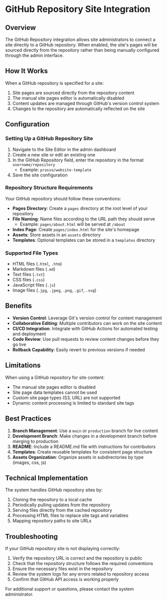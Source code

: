 # GitHub Repository Site Integration

## Overview

The GitHub Repository integration allows site administrators to connect a site directly to a GitHub repository. When enabled, the site's pages will be sourced directly from the repository rather than being manually configured through the admin interface.

## How It Works

When a GitHub repository is specified for a site:

1. Site pages are sourced directly from the repository content
2. The manual site pages editor is automatically disabled
3. Content updates are managed through GitHub's version control system
4. Changes to the repository are automatically reflected on the site

## Configuration

### Setting Up a GitHub Repository Site

1. Navigate to the Site Editor in the admin dashboard
2. Create a new site or edit an existing one
3. In the GitHub Repository field, enter the repository in the format `username/repository`
   - Example: `prasso/website-template`
4. Save the site configuration

### Repository Structure Requirements

Your GitHub repository should follow these conventions:

- **Pages Directory**: Create a `pages` directory at the root level of your repository
- **File Naming**: Name files according to the URL path they should serve
  - Example: `pages/about.html` will be served at `/about`
- **Index Page**: Create `pages/index.html` for the site's homepage
- **Assets**: Store assets in an `assets` directory
- **Templates**: Optional templates can be stored in a `templates` directory

### Supported File Types

- HTML files (`.html`, `.htm`)
- Markdown files (`.md`)
- Text files (`.txt`)
- CSS files (`.css`)
- JavaScript files (`.js`)
- Image files (`.jpg`, `.jpeg`, `.png`, `.gif`, `.svg`)

## Benefits

- **Version Control**: Leverage Git's version control for content management
- **Collaborative Editing**: Multiple contributors can work on the site content
- **CI/CD Integration**: Integrate with GitHub Actions for automated testing and deployment
- **Code Review**: Use pull requests to review content changes before they go live
- **Rollback Capability**: Easily revert to previous versions if needed

## Limitations

When using a GitHub repository for site content:

- The manual site pages editor is disabled
- Site page data templates cannot be used
- Custom site page types (S3, URL) are not supported
- Dynamic content processing is limited to standard site tags

## Best Practices

1. **Branch Management**: Use a `main` or `production` branch for live content
2. **Development Branch**: Make changes in a development branch before merging to production
3. **README**: Include a README.md file with instructions for contributors
4. **Templates**: Create reusable templates for consistent page structure
5. **Assets Organization**: Organize assets in subdirectories by type (images, css, js)

## Technical Implementation

The system handles GitHub repository sites by:

1. Cloning the repository to a local cache
2. Periodically pulling updates from the repository
3. Serving files directly from the cached repository
4. Processing HTML files to replace site tags and variables
5. Mapping repository paths to site URLs

## Troubleshooting

If your GitHub repository site is not displaying correctly:

1. Verify the repository URL is correct and the repository is public
2. Check that the repository structure follows the required conventions
3. Ensure the necessary files exist in the repository
4. Review the system logs for any errors related to repository access
5. Confirm that GitHub API access is working properly

For additional support or questions, please contact the system administrator.
